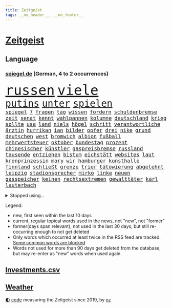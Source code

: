 ```yaml
---
title: Zeitgeist
tags: __no_header__, __no_footer__
---
```


# [Zeitgeist](https://oliz.io/zeitgeist/)

## Language

<h3><a href="https://www.spiegel.de" target="_blank">spiegel.de</a> (German, 4 to 2 occurrences)</h3>
<p style="font-family:monospace">
<span style="font-size:32pt"><a href="news_links.html#russen" class="current">russen</a></span>
<span style="font-size:32pt"><a href="news_links.html#viele" class="current">viele</a></span>
<br>
<span style="font-size:22pt"><a href="news_links.html#putins" class="current">putins</a></span>
<span style="font-size:22pt"><a href="news_links.html#unter" class="current">unter</a></span>
<span style="font-size:22pt"><a href="news_links.html#spielen" class="current">spielen</a></span>
<br>
<span style="font-size:12pt"><a href="news_links.html#spiegel" class="current">spiegel</a></span>
<span style="font-size:12pt"><a href="news_links.html#7" class="current">7</a></span>
<span style="font-size:12pt"><a href="news_links.html#fragen" class="current">fragen</a></span>
<span style="font-size:12pt"><a href="news_links.html#tag" class="current">tag</a></span>
<span style="font-size:12pt"><a href="news_links.html#wissen" class="current">wissen</a></span>
<span style="font-size:12pt"><a href="news_links.html#fordern" class="current">fordern</a></span>
<span style="font-size:12pt"><a href="news_links.html#schuldenbremse" class="current">schuldenbremse</a></span>
<span style="font-size:12pt"><a href="news_links.html#zeit" class="current">zeit</a></span>
<span style="font-size:12pt"><a href="news_links.html#senat" class="current">senat</a></span>
<span style="font-size:12pt"><a href="news_links.html#kennt" class="current">kennt</a></span>
<span style="font-size:12pt"><a href="news_links.html#wahlpannen" class="new">wahlpannen</a></span>
<span style="font-size:12pt"><a href="news_links.html#kolumne" class="current">kolumne</a></span>
<span style="font-size:12pt"><a href="news_links.html#deutschland" class="current">deutschland</a></span>
<span style="font-size:12pt"><a href="news_links.html#krieg" class="current">krieg</a></span>
<span style="font-size:12pt"><a href="news_links.html#sollte" class="current">sollte</a></span>
<span style="font-size:12pt"><a href="news_links.html#usa" class="current">usa</a></span>
<span style="font-size:12pt"><a href="news_links.html#land" class="current">land</a></span>
<span style="font-size:12pt"><a href="news_links.html#niels" class="current">niels</a></span>
<span style="font-size:12pt"><a href="news_links.html#högel" class="current">högel</a></span>
<span style="font-size:12pt"><a href="news_links.html#schritt" class="current">schritt</a></span>
<span style="font-size:12pt"><a href="news_links.html#verantwortliche" class="current">verantwortliche</a></span>
<span style="font-size:12pt"><a href="news_links.html#ärztin" class="current">ärztin</a></span>
<span style="font-size:12pt"><a href="news_links.html#hurrikan" class="current">hurrikan</a></span>
<span style="font-size:12pt"><a href="news_links.html#ian" class="current">ian</a></span>
<span style="font-size:12pt"><a href="news_links.html#bilder" class="current">bilder</a></span>
<span style="font-size:12pt"><a href="news_links.html#opfer" class="current">opfer</a></span>
<span style="font-size:12pt"><a href="news_links.html#drei" class="current">drei</a></span>
<span style="font-size:12pt"><a href="news_links.html#nike" class="new">nike</a></span>
<span style="font-size:12pt"><a href="news_links.html#grund" class="current">grund</a></span>
<span style="font-size:12pt"><a href="news_links.html#deutschen" class="current">deutschen</a></span>
<span style="font-size:12pt"><a href="news_links.html#west" class="current">west</a></span>
<span style="font-size:12pt"><a href="news_links.html#bromwich" class="new">bromwich</a></span>
<span style="font-size:12pt"><a href="news_links.html#albion" class="new">albion</a></span>
<span style="font-size:12pt"><a href="news_links.html#fußball" class="current">fußball</a></span>
<span style="font-size:12pt"><a href="news_links.html#mehrwertsteuer" class="current">mehrwertsteuer</a></span>
<span style="font-size:12pt"><a href="news_links.html#oktober" class="current">oktober</a></span>
<span style="font-size:12pt"><a href="news_links.html#bundestag" class="current">bundestag</a></span>
<span style="font-size:12pt"><a href="news_links.html#prozent" class="current">prozent</a></span>
<span style="font-size:12pt"><a href="news_links.html#chinesischer" class="current">chinesischer</a></span>
<span style="font-size:12pt"><a href="news_links.html#künstler" class="current">künstler</a></span>
<span style="font-size:12pt"><a href="news_links.html#gaspreisbremse" class="current">gaspreisbremse</a></span>
<span style="font-size:12pt"><a href="news_links.html#russland" class="current">russland</a></span>
<span style="font-size:12pt"><a href="news_links.html#tausende" class="current">tausende</a></span>
<span style="font-size:12pt"><a href="news_links.html#entziehen" class="current">entziehen</a></span>
<span style="font-size:12pt"><a href="news_links.html#bistum" class="current">bistum</a></span>
<span style="font-size:12pt"><a href="news_links.html#eichstätt" class="new">eichstätt</a></span>
<span style="font-size:12pt"><a href="news_links.html#websites" class="current">websites</a></span>
<span style="font-size:12pt"><a href="news_links.html#laut" class="current">laut</a></span>
<span style="font-size:12pt"><a href="news_links.html#kronprinzessin" class="new">kronprinzessin</a></span>
<span style="font-size:12pt"><a href="news_links.html#mary" class="new">mary</a></span>
<span style="font-size:12pt"><a href="news_links.html#wir" class="current">wir</a></span>
<span style="font-size:12pt"><a href="news_links.html#hamburger" class="current">hamburger</a></span>
<span style="font-size:12pt"><a href="news_links.html#kunsthalle" class="new">kunsthalle</a></span>
<span style="font-size:12pt"><a href="news_links.html#finnland" class="current">finnland</a></span>
<span style="font-size:12pt"><a href="news_links.html#schließt" class="current">schließt</a></span>
<span style="font-size:12pt"><a href="news_links.html#grenze" class="current">grenze</a></span>
<span style="font-size:12pt"><a href="news_links.html#trier" class="current">trier</a></span>
<span style="font-size:12pt"><a href="news_links.html#tätowierung" class="new">tätowierung</a></span>
<span style="font-size:12pt"><a href="news_links.html#abgelehnt" class="current">abgelehnt</a></span>
<span style="font-size:12pt"><a href="news_links.html#leipzig" class="current">leipzig</a></span>
<span style="font-size:12pt"><a href="news_links.html#stadionsprecher" class="new">stadionsprecher</a></span>
<span style="font-size:12pt"><a href="news_links.html#mirko" class="new">mirko</a></span>
<span style="font-size:12pt"><a href="news_links.html#linke" class="current">linke</a></span>
<span style="font-size:12pt"><a href="news_links.html#neuen" class="current">neuen</a></span>
<span style="font-size:12pt"><a href="news_links.html#gasspeicher" class="current">gasspeicher</a></span>
<span style="font-size:12pt"><a href="news_links.html#keinen" class="current">keinen</a></span>
<span style="font-size:12pt"><a href="news_links.html#rechtsextremen" class="current">rechtsextremen</a></span>
<span style="font-size:12pt"><a href="news_links.html#gewalttäter" class="new">gewalttäter</a></span>
<span style="font-size:12pt"><a href="news_links.html#karl" class="current">karl</a></span>
<span style="font-size:12pt"><a href="news_links.html#lauterbach" class="current">lauterbach</a></span>
</p>
<details>
<summary>Stopped using...</summary>
<p class="former" style="font-size:12pt">
leverkusen(709) mag(709) arbeitsplatz(708) co₂(708) turin(708) vergewaltigung(708) depressionen(707) modelle(707) normal(707) tobt(707) ganzen(706) hinterlassen(706) untersagt(706) verbraucherschützer(706) beamten(705) bernd(705) cristiano(705) gefährlichen(705) höher(705) konkurrenz(705) ronaldo(705) unrecht(705) verdächtiger(705) vergeblich(705) verklagt(705) wiederwahl(705) bundesweit(704) dominiert(704) erinnerungen(704) ermitteln(704) smartphone(704) weltweiten(704) 44(703) geboten(703) gestohlen(703) greifen(703) helden(703) konzernchef(703) nachwuchs(703) sprache(703) theater(703) unmöglich(703) unterstützt(703) version(703) zentrum(703) beispielen(702) bezeichnet(702) coronatest(702) einzelhandel(702) gehalt(702) halben(702) hamilton(702) jens(702) julia(702) klingbeil(702) kolumnist(702) kraftvoll(702) literatur(702) sicherheitsbehörden(702) termin(702) verheerenden(702) walter(702) breit(701) csuchef(701) mengen(701) priester(701) sächsischen(701) ausländische(700) bekannte(700) beklagen(700) beschwerde(700) bewegung(700) dietmar(700) erlassen(700) freiheit(700) ifoindex(700) klein(700) lisa(700) stiftung(700) streichen(700) verlängern(700) villa(700) florian(699) gespielt(699) nazis(699) polens(699) warentest(699) bahnhof(698) bitcoin(698) irak(698) meinem(698) schiff(698) schlechten(698) österreichische(698) 31(697) babys(697) gemessen(697) geworfen(697) guter(697) jahrzehntelang(697) standen(697) unmut(697) venezuela(697) veranstalter(697) verschwand(697) zeitweise(697) 2018(696) australische(696) fund(696) illegalen(696) mütter(696) optimistisch(696) regiert(696) rekordhoch(696) virus(696) anhänger(695) aufgegeben(695) libyen(695) negativ(695) schicksal(695) aufgetreten(694) ausreichend(694) debatten(694) gastgeber(694) mancherorts(694) trieb(694) auftrag(693) coronabeschränkungen(693) passt(693) querdenker(693) aufklären(692) blieben(692) erkrankung(692) pflanzen(692) politikerinnen(692) polnische(692) schwanger(692) selben(692) 1500(691) ausschuss(691) dar(691) gebraucht(691) genauso(691) ursachen(691) verzicht(691) beteiligung(690) bürgermeisterin(690) digitalen(690) e(690) philipp(690) geschehen(689) lücke(689) marke(689) nerven(689) privat(689) springt(689) dich(688) spotify(688) marsch(686) vorgaben(686) monats(685) uefa(685) eigenem(684) goldenen(684) küstenwache(684) überleben(684) auftritte(683) dominanz(683) tiefen(682) weckt(682) zerstören(682) antonio(681) bäume(681) eingeleitet(681) ministerium(681) traum(681) immunität(680) pkw(680) 28(679) familienberater(679) jürgen(679) samstagmorgen(679) zurückgegangen(679) haftbefehl(678) informiert(678) moderatorin(678) orten(678) rettung(678) frisch(677) antrag(676) rechtsstreit(676) unterschrieben(675) engpässe(674) heutigen(674) gehörte(671) singapur(671) unterdessen(671) ministerien(667) schock(667) ungeklärt(667) bangen(666) verschafft(666) einblick(665) flüchtete(665) georg(665) kapitel(665) smartphones(665) rutschte(663) bewegt(658) topspiel(650) hitler(641) mängel(641) aggressiv(638) erzieher(632) schiffe(631) abhilfe(622) leiter(621) rekorde(621) wetterdienst(618) westliche(593) fotografiert(585) extremwetter(578) anfeindungen(577) bekannter(576) kryptowährungen(564) zusammenbruch(564) günstig(561) wolken(561) missbrauchsvorwürfen(552) hilferuf(549) redaktion(543) südwesten(543) belgische(530) ermittlungsverfahren(529) 2001(528) joseph(515) verlag(512) stoltenberg(509) höchster(506) afghanischen(496) 25jährige(482) fossile(472) lehren(461) supreme(458) kolumbien(457) darstellung(456) ausgestellt(455) knochen(455) bergab(450) unwettern(450) fehlte(447) adac(446) novak(446) lee(442) sowjetunion(442) leichten(441) djoković(437) füllen(437) auswärtige(436) 72(430) vierter(429) verheerende(426) geldstrafen(416) dauerte(415) lebten(414) 33jährige(413) voelchert(413) oberbayern(412) polnischen(411) amoklauf(405) fluten(405) fossilen(405) nrwministerpräsident(403) erfolgreichste(400) schwarz(397) schuhe(395) unterdrückung(394) grand(392) achtzigerjahren(388) genervt(383) stürmen(383) lina(381) löscht(377) zügen(377) vollen(376) uwe(375) eindeutig(366) verstärkung(365) erreichte(364) manuela(364) lka(361) vorteil(356) dringen(352) grafiken(352) oppositionspolitiker(351) eindringlich(350) coronaleugner(349) kursieren(348) immobilie(345) kunstwerke(343) annulliert(339) fachkräfte(338) cem(336) özdemir(336) berufen(329) osteuropa(327) verwerfungen(327) berufseinstieg(326) aktivitäten(325) hendrik(325) wüst(325) betrunken(324) supermarkt(323) gewachsen(322) missbrauchsskandal(322) erschlagen(321) lädt(320) rosa(320) lieferte(318) wirksam(314) gewaltsamer(313) tödlichem(312) roth(310) zimmermann(310) milliardäre(306) töchtern(306) reine(304) gestört(303) aufarbeiten(302) frisst(302) schusswaffen(300) separatisten(299) soziales(299) fußballs(297) nutzung(297) steuereinnahmen(297) unserem(294) winfried(294) regierungen(292) museen(290) amtsinhaber(286) rekordsumme(285) tauschen(284) verwandte(283) meteorologen(282) promis(281) außenministerium(280) kanal(280) swift(280) kretschmann(279) schande(278) halte(277) brandbrief(275) instituts(275) kinderbetreuung(275) dürr(274) atomdeal(272) einzelfall(271) falsches(271) festivals(271) felder(270) eusanktionen(266) ewig(264) ablenkung(263) problematisch(263) finnlands(261) balkan(257) busse(257) menschenrechtler(257) sticht(256) traurige(255) verpflichtung(255) leitete(254) preiserhöhung(254) 270(253) unterschätzt(253) vergiftet(252) vorbereiten(252) ingolstadt(251) südkoreanische(251) inhalte(249) allzu(246) ben(246) bescheren(246) neuwagen(245) versteigerung(245) geistig(244) 56jähriger(243) schärfsten(243) trockenheit(243) zusammenhalt(240) berichteten(239) maskentragen(239) verkehrsunfall(239) baute(238) bonn(238) schwieriger(238) gerichte(237) rio(237) benutzen(236) 2002(235) brandanschlag(233) maaßen(231) verschwindet(231) report(230) stadtverwaltung(230) algerien(228) albert(227) bundesarbeitsminister(227) islamabad(226) abzuwenden(224) frankfurts(224) herausgefunden(224) tempolimit(224) slowakei(222) klitschko(221) vitali(221) pass(220) straflager(220) fürchtete(219) usforscher(219) versus(219) einheiten(218) vergab(218) 93(217) altkanzlerin(217) luftfahrt(216) straftäter(216) schlacht(215) wanderung(214) hinweg(213) versteckte(213) misstrauensvotum(212) verarbeitet(212) fraglich(211) herum(211) marc(211) statements(210) vergewaltigte(210) verwüstet(210) 40000(209) seoul(209) aufhören(208) philosoph(208) rekonstruktion(208) betreibt(207) geistliche(207) unterbrechen(207) geschwächt(206) benötigt(204) radprofi(204) jacht(202) paula(202) fortsetzen(201) elektronischen(200) interessiert(200) ahnung(199) spdchef(199) rauchen(198) therapie(198) vereinigung(198) komiker(197) traut(196) vorab(196) abrechnung(195) antisemitismusvorwürfe(195) fragwürdigen(195) ökostrom(195) absagen(194) scott(193) zurückgewiesen(193) seenotretter(192) zugenommen(192) gewitter(190) luxusautos(190) ausstattung(189) sekretärin(189) öffnung(189) außenpolitische(188) lücken(187) ukrainern(185) westafrikanischen(185) freizeitpark(184) unsicher(184) angelegten(183) atomabkommens(183) beschwören(183) 2035(181) exfreundin(180) 35jähriger(179) geschosse(179) töchter(179) wappnen(179) zeuge(178) beschießen(177) zeitenwende(177) geringere(176) unabhängig(175) pazifismus(174) relativ(173) tenniskarriere(172) zugriff(171) lindners(169) links(168) mykolajiw(168) menschenmenge(167) speziellen(167) hüther(166) offiziere(166) verteidigungsminister(166) ebnet(165) prominenter(165) raketenangriff(165) tennisturnier(165) aufruft(164) ten(164) aufbruchstimmung(163) fukushima(161) sommerpause(161) bundesverband(159) aussagt(157) freundinnen(157) arkansas(155) ausrichten(155) ausschließlich(153) decke(153) rekordtemperaturen(153) flexibel(152) segen(152) ausstieg(151) austria(151) grundstücke(151) inside(151) phil(151) zahn(151) emtitel(150) pausieren(150) schienennetz(149) zeugnis(149) diplomat(148) kritischer(148) vorfalls(148) fluch(147) zweijähriger(147) treue(146) beck(145) cambridge(145) geheimdienstinformationen(145) großoffensive(145) kassen(145) kompensieren(145) schießerei(145) schwarzes(145) tiefstand(145) mikrofon(144) nordrheinwestfälischen(144) linkes(143) spritzen(143) israelischer(142) 26jähriger(141) festland(141) flügen(141) freihandelsabkommen(141) geöffnet(141) sammelte(141) benzema(140) effekte(140) gesamtsieg(140) france(139) geeignet(138) regional(138) abtreibungsrecht(137) aufstocken(137) lass(137) legoland(137) schlechtem(137) sprinter(137) umweltkatastrophe(136) klopp(135) mietwagen(135) schwedischen(135) unglücks(135) entsprechendes(134) qualifikation(134) kippte(132) angelique(131) kerber(131) überführen(131) angola(130) landesverband(130) passanten(130) hochrangiger(129) saudischen(129) mysteriösen(128) virusvariante(128) abgeschaltet(127) eugene(127) perfekte(127) arbeitskräftemangel(126) usschauspieler(126) kishida(125) giftige(124) gras(124) psychiatrie(124) space(124) ausfuhren(123) beckmann(123) filmset(123) import(123) drückt(122) kleinwagen(122) ablesen(121) dortmunds(121) gepardpanzer(121) harter(121) terrorakt(121) prominenten(120) 2006(119) handele(119) roberto(119) wasserknappheit(119) betrunkene(118) eingesperrt(118) lautet(118) lösegeld(118) schlachthof(118) schlammschlacht(118) verfassungswidrig(118) vermessung(118) zusehends(117) ancelotti(116) ansichten(116) nutzerdaten(116) syrischen(116) zunahme(116) ausgebaut(115) zukünftige(115) anpassen(114) gestohlene(114) stefanos(114) tsitsipas(114) vorrang(114) billigfahrschein(113) sexuellem(113) streamer(113) befund(112) kleid(112) viral(112) wahlbetrug(111) anfällig(110) berühmtes(110) flugreisende(110) gewerkschaftsbund(110) pga(110) griechische(109) klimaanlage(109) nazideutschland(109) toleranz(109) millionenpublikum(108) staatlich(108) ausbauen(107) fußballtransferticker(107) gedächtnis(106) ransomware(106) blitz(105) halbfinalsieg(105) statistischen(105) tauscht(105) finnischen(103) heimische(103) leopardpanzer(103) schob(103) debattiert(102) einfahrt(102) haftbedingungen(102) aufzuklären(101) begehrte(100) kostensteigerungen(100) tierschützer(100) 113(99) anerkennen(99) bedrohte(99) bezirk(99) burg(99) juristen(99) nachbesserungen(99) verbrennungsmotoren(99) dienstwagen(98) katastrophenfall(98) muskeln(98) 22jähriger(97) drogenkonsum(97) homophobie(97) morrison(97) prince(97) wechselwilligen(97) westeuropa(97) zentimeter(97) amokläufer(96) einsparen(96) ingenieur(96) internes(96) mané(96) oklahoma(96) sadio(96) tvshow(96) vorwahlen(96) erwerbstätigen(95) rechtlich(95) aufgearbeitet(94) kostenlos(94) retteten(94) zuwanderer(94) argentinischen(93) bachelet(93) grönemeyer(93) kimmich(93) tempel(93) weltfußballer(93) 18jährigen(92) gesellschafter(92) irgendwann(92) jährlichen(92) marin(92) rampenlicht(92) sanna(92) südasien(92) topfavorit(92) wachmann(92) alltags(91) aufgelegt(91) befeuert(91) dialog(91) manch(91) tvinterview(91) versorgte(91) zugeben(91) zurückbringen(91) 85jährigen(90) freunden(90) mittäter(90) therapien(90) usbundesstaats(90) verflogen(90) überflutungen(90) inmitten(89) lösten(89) missbrauchsvorwürfe(89) partnersuche(89) profigolfer(89) siegburg(89) sudan(89) flamme(88) geschehnisse(88) niedrigzinsen(88) posse(88) berüchtigten(87) gesundheitswesen(87) haften(87) pendler(87) shutdowns(87) angelo(86) bemerkten(86) bergtour(86) bescheinigt(86) erstligisten(86) kollabierender(86) platzen(86) politikstil(86) stehenden(86) fasste(85) lächeln(85) nebenan(85) venus(85) wirtschaftslage(85) 77jährigen(84) auszeichnungen(84) fahrgäste(84) furchner(84) götze(84) irmgard(84) krisengewinne(84) psychiatrischer(84) renommierte(84) starstürmer(84) änderte(84) bewaffneten(83) ertrunken(83) favre(83) geübt(83) lebensgefährlichen(83) listet(83) lucien(83) verunglückten(83) vorsorglich(83) weimar(83) ölimporte(83) besserung(82) darja(82) einkünfte(82) fehlten(82) serbiens(82) angebots(81) ekel(81) gleichberechtigung(81) iwchef(81) meyer(81) nachbarschaft(81) nigerianischen(81) rauscht(81) spekulieren(81) wiederbelebung(81) zeichnungen(81) bequem(80) mob(80) partnerin(80) republikanern(80) stille(80) liegenden(79) schreibtisch(79) anbau(78) arizona(78) brasilianer(78) deutschbritische(78) flüssigkeit(78) sswachmann(78) tirol(78) vučić(78) 97jährige(77) biontech(77) bruno(77) dey(77) gebrachten(77) antisemitismusdebatte(76) ergreifen(76) kunststück(76) merkwürdige(76) nordafrika(76) schwul(76) sicheren(76) teleskop(76) tourismus(76) befördert(75) genauer(75) geprüft(75) kämen(75) niedersachsens(75) tennissuperstar(75) webbteleskop(75) effektiver(74) kapern(74) rauchmelder(74) reiselust(74) schätze(74) strich(74) beklemmenden(73) lennon(73) verordnung(73) wildtiere(73) deutsch(72) doppelmoral(72) spielerin(72) angehen(71) bedankte(71) comingout(71) detonationen(71) klarheit(71) rudy(71) stehende(71) sterblichen(71) usnationalpark(71) verzweifelter(71) 18000(70) blatt(70) boll(70) depression(70) erfolgserlebnis(70) geste(70) kohlekraftwerke(70) timo(70) funktionierte(69) geeigneten(69) krankenversicherung(69) nachlassen(69) veröffentlichten(69) dorfes(68) entertainer(68) fehlenden(68) feststellen(68) hof(68) knöpft(68) privileg(68) total(68) versäumt(68) zaun(68) absurden(67) cyberattacke(67) dienstpflicht(67) dreifach(67) fassungslos(67) forschen(67) pochen(67) verkehrsministerium(67) ausgewertet(66) bemängelt(66) brandstifter(66) geliebt(66) orientieren(66) ultraleichtflugzeug(66) verbraucherzentralen(66) amused(65) antisemitismusvorwürfen(65) arndt(65) hessische(65) kunstschau(65) luftschutzkellern(65) übertreffen(65) eurowings(64) exchampion(64) patriotismus(64) urlauber(64) verdeckt(64) woke(64) zivilklagen(64) batic(63) berlinneukölln(63) eigenheim(63) footballprofi(63) kartons(63) kette(63) leitmayr(63) lubmin(63) meerjungfrauen(63) newcastles(63) price(63) rechtmäßig(63) schadstoffe(63) trocknet(63) endlos(62) franziska(62) giffey(62) mitsprache(62) rüttelt(62) spiegelteam(62) vernichtet(62) weltraum(62) befragen(61) belangt(61) conte(61) laufe(61) südfrankreich(61) 30jähriger(60) 7000(60) abschlusserklärung(60) ceta(60) festgefahren(60) frauenrechte(60) fußballerin(60) gustav(60) pandemiebeginn(60) simbabwe(60) suchtforscher(60) ansatz(59) frauenteams(59) fremder(59) komplex(59) lieferengpässe(59) lohnerhöhungen(59) arbeitsverweigerung(58) belgier(58) beninbronzen(58) geraubten(58) klimaschützer(58) mrnatechnologie(58) politt(58) achtung(57) biologe(57) bottrop(56) churchill(56) dang(56) entweder(56) erhoffte(56) festkleben(56) qiu(56) religiösen(56) starts(56) zumute(56) übertrieben(56) brautkleider(55) erhältlich(55) vermisse(55) wortwahl(55) gutachter(54) made(54) stromerzeugung(54) überwindet(54) auslosung(53) eifel(53) ffp2maskenpflicht(53) grönland(53) kassenärztliche(53) minions(53) nso(53) staubwolke(53) belieferung(52) einnahme(52) frauenanteil(52) tagebücher(52) truppenübungsplatz(52) verwarnt(52) vorkasse(52) atom(51) erleichterungen(51) gasverbraucher(51) gruppenphase(51) kopie(51) schwergewichtsweltmeister(51) usyk(51) alexia(50) ausreißer(50) entsorgung(50) putellas(50) reduzierte(50) romeo(50) umgeleitet(50) agierte(49) besprüht(49) eingebracht(49) familiäre(49) kylie(49) linien(49) lizenzen(49) militärischer(49) missglückten(49) privater(49) rothenburg(49) tauber(49) tragisch(49) viertagewoche(49) wirtschaftseinbruch(49) wmpunkte(49) wolfsburger(49) ausgestorben(48) eingeschworen(48) libyschen(48) modus(48) schläge(48) sozialverhalten(48) überstunden(48) gewünscht(47) träume(47) wimbledonfinale(47) 23jähriger(46) anschaffen(46) disziplinarverfahren(46) ralph(46) übergangsweise(46) bisweilen(45) email(45) korrekt(45) munitionsdepots(45) zettel(45) energieriese(44) erzeugen(44) größtes(44) harald(44) imagewandel(44) lego(44) lopez(44) pausenlos(44) rinder(44) scheiden(44) sofortprogramm(44) sowjetische(44) torschützin(44) wirtschaftszweig(44) zielort(44) 134(43) beschaffung(43) britta(43) oberster(43) anordnung(42) burghausen(42) hinterfragen(42) newsom(42) original(42) pauschalurlauber(42) silberhochzeit(42) vertrauliche(42) zwanzig(42) gelte(41) menschenhändlern(41) minionsfilm(41) danke(40) denkmal(40) einfrieren(40) lea(40) unterkunft(40) überwachen(40) abkühlen(39) feierabend(39) gegenspur(39) pazifischen(39) prallen(39) telefonnetz(39) abdul(38) privatwirtschaft(38) unrealistisch(38) affleck(37) rekordtorschützin(37) begegnungen(36) neukölln(36) dekret(35) politikwissenschaftler(35) schlau(35) wärmepumpen(35) 1700(34) besteuert(34) bildzeitung(34) erwacht(34) kanadareise(34) kirchenrechtler(34) notlage(34) wettkämpfe(34) 27jähriger(33) arktis(33) betracht(33) euaußengrenze(33) indirekt(33) wanken(33) aufmerksam(32) lethargie(32) ludwig(32) professor(32) sperren(32) wohnkosten(32) alsadr(31) idole(31) intendantin(31) lübcke(31) muktada(31) seltener(31) stimmungsindex(31) weiterem(31) 14jährige(30) aufstand(30) bayerntrainer(30) erschreckt(30) infektionskrankheit(30) kalifornische(30) lokal(30) nina(30) regenfälle(30) schreitet(30) affenpockenfälle(29) delegation(29) luke(29) myanmars(29) pflegepersonal(29) shitstorm(29) sprengung(29) wundert(29) düsteren(28) hiv(28) militärübung(28) nachfolgeregelung(28) schnappte(28) sexkolumne(28) staatsoberhaupts(28) stärkung(28) substanz(28) thailands(28) vorschein(28) andauernden(27) booten(27) bürgerfest(27) dusche(27) entschärft(27) packungen(27) singles(27) treffern(27) usstaat(27) affenpockeninfektion(26) bewährungsstrafen(26) einziges(26) nagt(26) slogan(26) statistiker(26) unokonferenz(26) begeistern(25) bestattet(25) diebstahl(25) europe(25) freigelassen(25) fremde(25) gedrehte(25) ocean(25) viking(25) dienstwagenprivileg(24) emfinale(24) ganzes(24) geistlichen(24) saisonstart(24) sarina(24) steckten(24) ungefähr(24) ungewöhnlicher(24) wiegman(24) dfbpokalspiel(23) henrik(23) janeiro(23) salomonen(23) unglaublich(23) weltoffenheit(23) wünsche(23) zierer(23) zweitligist(23) abtreibungsrechts(22) aufzeichnungen(22) aufzeigen(22) ehemanns(22) elternhaus(22) verschleppt(22) verschärfung(22) coronabedingungen(21) lionesses(21) panikmache(21) taiwanstraße(21) weißes(21) überlegen(21) alfons(20) ausschlag(20) rucksack(20) alge(19) anhaltender(19) eintreffen(19) fußballprofis(19) kundinnen(19) montreal(19) schleppen(19) schüre(19) straftat(19) trumpanhänger(19) uspolitiker(19) überschwemmt(19) brennauer(18) buchstäblich(18) bundeswehreinsatz(18) ferienwohnung(18) fliege(18) gelder(18) indiana(18) motorboot(18) republikanerin(18) samuel(18) schuhbeck(18) ssc(18) starkoch(18) zirkzee(18) altern(17) begünstigt(17) ergattern(17) gasfeld(17) joanne(17) k(17) patentstreit(17) protestierte(17) angefacht(16) aufgefahren(16) ausgetrockneten(16) flussbett(16) freigelegt(16) geheimdokumenten(16) lettland(16) sportdirektorposten(16) stransky(16) wolfdieter(16) ausliefern(15) gewaschen(15) grenzfluss(15) 00(14) auswärtsspiel(14) brasilienwahl(14) death(14) fahrzeit(14) gestiegener(14) missouri(14) mitarbeiters(14) turniers(14) abkehr(13) eben(13) hausmüll(13) jahreswechsel(13) longcovidbetroffenen(13) massensterben(13) niedrigem(13) rechtfertigen(13) rutschen(13) stephan(13) buschkow(12) hempel(12) jettete(12) lula(12) sat1(12) agnes(11) hausbesitzer(11) höttges(11) lenken(11) oma(11) tagelang(11) telekomchef(11) überschlagen(11)
</p>
</details>
<p>Legend:
<ul>
<li><span class="new">new</span>, first seen within the last 10 days</li>
<li><span class="current">current</span>, regular topical words used in the news, not "new", not "former"</li>
<li><span class="former">former(days span relevant)</span>, not used in the last 30 days, but still re-occurring enough to not get deleted</li>
<li>Only words which occurred at least twice in the RSS feed are tracked. <a href="language/filters.py">Some common words are blocked</a></li>
<li>Words not used for more than 90 days get deleted from the database, but may re-enter as "new" words when used again</li>
</ul>
</p>

## [Investments](investments.html)[.csv](investments.csv)

## [Weather](weather.html)

<footer>
<a href="javascript:toggleTheme()" class="nav">🌓</a>
<a href="https://github.com/ooz/zeitgeist">code</a> measuring the Zeitgeist since 2019, by <a href="https://oliz.io">oz</a>
</footer>
